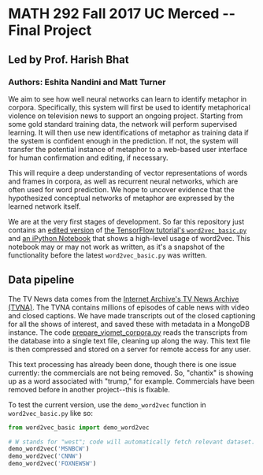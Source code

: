 # MATH 292 Fall 2017 UC Merced -- Final Project

## Led by Prof. Harish Bhat

### Authors: Eshita Nandini and Matt Turner

We aim to see how well neural networks can learn to identify 
metaphor in corpora. Specifically, this system will first be used to identify
metaphorical violence on television news to support an ongoing project.
Starting from some gold 
standard training data, the network will perform 
supervised learning. It will then use new identifications
of metaphor as training data if the system is confident enough in the 
prediction. If not, the system will transfer the potential instance of 
metaphor to a web-based user interface for human confirmation and editing, 
if necessary.

This will require a deep understanding of vector representations of 
words and frames in corpora, as well as recurrent neural networks, 
which are often used for word prediction.  We hope to uncover evidence that the
hypothesized conceptual networks of metaphor are expressed by the 
learned network itself.

We are at the very first stages of development. So far this repository just
contains an [edited version](word2vec_basic.py) of 
[the TensorFlow tutorial's `word2vec_basic.py`](https://www.tensorflow.org/versions/r0.12/tutorials/word2vec/)
and [an iPython Notebook](word2vecDemo.ipynb) that shows a high-level usage
of word2vec. This notebook may or may not work as written, as it's a snapshot
of the functionality before the latest `word2vec_basic.py` was written. 

## Data pipeline

The TV News data comes from the 
[Internet Archive's TV News Archive (TVNA)](http://archive.org/tv/details).
The TVNA contains millions of episodes of cable news with video and closed
captions. We have made transcripts out of the closed captioning for all the
shows of interest, and saved these with metadata in a MongoDB instance. 
The code [prepare_viomet_corpora.py](prepare_viomet_corpora.py) reads the
transcripts from the database into a single text file, cleaning up along the
way. This text file is then compressed and stored on a server for remote
access for any user. 

This text processing has already been done, though there is one issue currently:
the commercials are not being removed. So, "chantix" is showing up as a word
associated with "trump," for example. Commercials have been removed before in
another project--this is fixable. 

To test the current version, use the `demo_word2vec` function in
`word2vec_basic.py` like so:

```python
from word2vec_basic import demo_word2vec

# W stands for "west"; code will automatically fetch relevant dataset.
demo_word2vec('MSNBCW')
demo_word2vec('CNNW')
demo_word2vec('FOXNEWSW')
```
